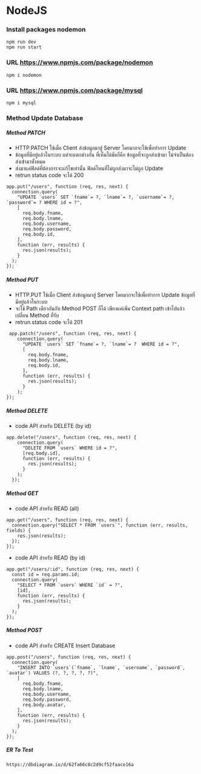 # NodeJS
### Install packages nodemon
```
npm run dev 
npm run start
```
### URL https://www.npmjs.com/package/nodemon
```
npm i nodemon 
```
### URL https://www.npmjs.com/package/mysql
```
npm i mysql
```
### Method Update Database 

##### Method PATCH
 * HTTP.PATCH ใช้เมื่อ Client ส่งข้อมูลมาสู่ Server โดยมากจะใช้เพื่อทำการ Update 
 * ข้อมูลที่มีอยู่แล้วในระบบ แต่จะแตกต่างกัน ที่เห็นได้ชัดก็คือ ข้อมูลที่จะถูกส่งเข้ามา ไม่จำเป็นต้องส่งเข้ามาทั้งหมด
 * ส่งมาแค่ฟิลด์ที่ต้องการจะแก้ไขเท่านั้น ฟิลด์ไหนที่ไม่ถูกส่งมาจะไม่ถูก Update
 * retrun status code จะได้  200
```
app.put("/users", function (req, res, next) {
  connection.query(
    "UPDATE `users` SET `fname`= ?, `lname`= ?, `username`= ?, `password`= ? WHERE id = ?",
    [
      req.body.fname,
      req.body.lname,
      req.body.username,
      req.body.password,
      req.body.id,
    ],
    function (err, results) {
      res.json(results);
    }
  );
});
```
 
##### Method PUT
 * HTTP.PUT ใช้เมื่อ Client ส่งข้อมูลมาสู่ Server โดยมากจะใช้เพื่อทำการ Update ข้อมูลที่มีอยู่แล้วในระบบ 
 * จะใช้ Path เดียวกันกับ Method POST ก็ได้ เพียงแค่เพิ่ม Context path เข้าไปแล้วเปลี่ยน Method ที่รับ
 * retrun status code จะได้  201
```
 app.patch("/users", function (req, res, next) {
    connection.query(
      "UPDATE `users` SET `fname`= ?, `lname`= ?  WHERE id = ?",
      [
        req.body.fname,
        req.body.lname,
        req.body.id,
      ],
      function (err, results) {
        res.json(results);
      }
    );
});
```
##### Method DELETE
* code API สำหรับ DELETE (by id)
```
app.delete("/users", function (req, res, next) {
    connection.query(
      "DELETE FROM `users` WHERE id = ?",
      [req.body.id],
      function (err, results) {
        res.json(results);
      }
    );
  });
```

##### Method GET
* code API สำหรับ READ (all)
```
app.get("/users", function (req, res, next) {
  connection.query("SELECT * FROM `users`", function (err, results, fields) {
    res.json(results);
  });
});
```
* code API สำหรับ READ (by id)
```
app.get("/users/:id", function (req, res, next) {
  const id = req.params.id;
  connection.query(
    "SELECT * FROM `users` WHERE `id` = ?",
    [id],
    function (err, results) {
      res.json(results);
    }
  );
});
```

##### Method POST
* code API สำหรับ CREATE Insert Database
```
app.post("/users", function (req, res, next) {
  connection.query(
    "INSERT INTO `users`(`fname`, `lname`, `username`, `password`, `avatar`) VALUES (?, ?, ?, ?, ?)",
    [
      req.body.fname,
      req.body.lname,
      req.body.username,
      req.body.password,
      req.body.avatar,
    ],
    function (err, results) {
      res.json(results);
    }
  );
});
```
##### ER To Test
````
https://dbdiagram.io/d/62fa66c8c2d9cf52faace16a
````
